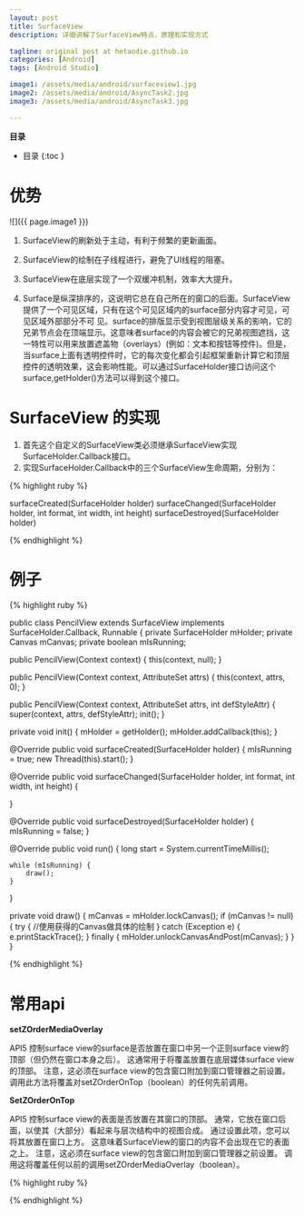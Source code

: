```yaml
---
layout: post
title: SurfaceView
description: 详细讲解了SurfaceView特点，原理和实现方式

tagline: original post at hetaodie.github.io
categories: [Android]
tags: [Android Studio]

image1: /assets/media/android/surfaceview1.jpg
image2: /assets/media/android/AsyncTask2.jpg
image3: /assets/media/android/AsyncTask3.jpg

---
```


**目录**

* 目录
 {:toc  }

 
# 优势

![]({{ page.image1 }})

1. SurfaceView的刷新处于主动，有利于频繁的更新画面。
2. SurfaceView的绘制在子线程进行，避免了UI线程的阻塞。
3. SurfaceView在底层实现了一个双缓冲机制，效率大大提升。

4. Surface是纵深排序的，这说明它总在自己所在的窗口的后面。SurfaceView 提供了一个可见区域，只有在这个可见区域内的surface部分内容才可见，可见区域外部部分不可 见。surface的排版显示受到视图层级关系的影响，它的兄弟节点会在顶端显示。这意味者surface的内容会被它的兄弟视图遮挡，这一特性可以用来放置遮盖物（overlays）(例如：文本和按钮等控件)。但是，当surface上面有透明控件时，它的每次变化都会引起框架重新计算它和顶层控件的透明效果，这会影响性能。可以通过SurfaceHolder接口访问这个surface,getHolder()方法可以得到这个接口。

# SurfaceView 的实现

1. 首先这个自定义的SurfaceView类必须继承SurfaceView实现SurfaceHolder.Callback接口。
2. 实现SurfaceHolder.Callback中的三个SurfaceView生命周期，分别为：


{% highlight ruby %}

surfaceCreated(SurfaceHolder holder)
surfaceChanged(SurfaceHolder holder, int format, int width, int height) 
surfaceDestroyed(SurfaceHolder holder)


{% endhighlight %}

# 例子


{% highlight ruby %}

public class PencilView extends SurfaceView implements SurfaceHolder.Callback, Runnable {
     private SurfaceHolder mHolder;
     private Canvas mCanvas;
     private boolean mIsRunning;

public PencilView(Context context) {
    this(context, null);
}

public PencilView(Context context, AttributeSet attrs) {
    this(context, attrs, 0);
}

public PencilView(Context context, AttributeSet attrs, int defStyleAttr) {
    super(context, attrs, defStyleAttr);
    init();
}

private void init() {
    mHolder = getHolder();
    mHolder.addCallback(this);
}

@Override
public void surfaceCreated(SurfaceHolder holder) {
    mIsRunning = true;
    new Thread(this).start();
}


@Override
public void surfaceChanged(SurfaceHolder holder, int format, int width, int height) {

}

@Override
public void surfaceDestroyed(SurfaceHolder holder) {
    mIsRunning = false;
}

@Override
public void run() {
    long start = System.currentTimeMillis();

    while (mIsRunning) {
        draw();
    }
}

private void draw() {
    mCanvas = mHolder.lockCanvas();
    if (mCanvas != null) {
        try {
           //使用获得的Canvas做具体的绘制
        } catch (Exception e) {
            e.printStackTrace();
        } finally {
            mHolder.unlockCanvasAndPost(mCanvas);
        }
    }
}

{% endhighlight %}

# 常用api

**setZOrderMediaOverlay**

API5
控制surface view的surface是否放置在窗口中另一个正则surface view的顶部（但仍然在窗口本身之后）。 这通常用于将覆盖放置在底层媒体surface view的顶部。
注意，这必须在surface view的包含窗口附加到窗口管理器之前设置。
调用此方法将覆盖对setZOrderOnTop（boolean）的任何先前调用。

**SetZOrderOnTop**

API5
控制surface view的表面是否放置在其窗口的顶部。 通常，它放在窗口后面，以使其（大部分）看起来与层次结构中的视图合成。 通过设置此项，您可以将其放置在窗口上方。 这意味着SurfaceView的窗口的内容不会出现在它的表面之上。
注意，这必须在surface view的包含窗口附加到窗口管理器之前设置。
调用这将覆盖任何以前的调用setZOrderMediaOverlay（boolean）。


{% highlight ruby %}

{% endhighlight %}
<!--本文所用的超链接-->

[1]:https://github.com/hetaodie/AVAudioRecorderDemo.git
